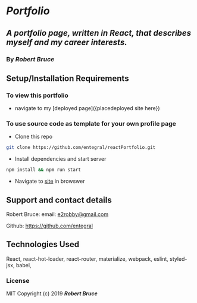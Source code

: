 # _Portfolio_

## _A portfolio page, written in React, that describes myself and my career interests._

### By _**Robert Bruce**_

## Setup/Installation Requirements

### To view this portfolio

* navigate to my [deployed page]({placedeployed site here})

### To use source code as template for your own profile page

* Clone this repo

```bash
git clone https://github.com/entegral/reactPortfolio.git
```

* Install dependencies and start server

```bash
npm install && npm run start
```

* Navigate to [site](http://localhost:8080) in browswer 

## Support and contact details

Robert Bruce:
  email: e2robby@gmail.com

  Github: https://github.com/entegral

## Technologies Used

React, react-hot-loader, react-router, materialize, webpack, eslint, styled-jsx, babel, 

### License

MIT Copyright (c) 2019 **_Robert Bruce_**